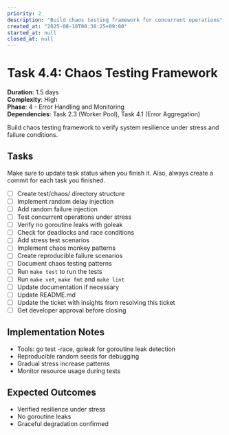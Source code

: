 ```yaml
---
priority: 2
description: "Build chaos testing framework for concurrent operations"
created_at: "2025-08-10T00:30:25+09:00"
started_at: null
closed_at: null
---
```


# Task 4.4: Chaos Testing Framework

**Duration**: 1.5 days  
**Complexity**: High  
**Phase**: 4 - Error Handling and Monitoring  
**Dependencies**: Task 2.3 (Worker Pool), Task 4.1 (Error Aggregation)

Build chaos testing framework to verify system resilience under stress and failure conditions.

## Tasks
Make sure to update task status when you finish it. Also, always create a commit for each task you finished.

- [ ] Create test/chaos/ directory structure
- [ ] Implement random delay injection
- [ ] Add random failure injection
- [ ] Test concurrent operations under stress
- [ ] Verify no goroutine leaks with goleak
- [ ] Check for deadlocks and race conditions
- [ ] Add stress test scenarios
- [ ] Implement chaos monkey patterns
- [ ] Create reproducible failure scenarios
- [ ] Document chaos testing patterns
- [ ] Run `make test` to run the tests
- [ ] Run `make vet`, `make fmt` and `make lint`
- [ ] Update documentation if necessary
- [ ] Update README.md
- [ ] Update the ticket with insights from resolving this ticket
- [ ] Get developer approval before closing

## Implementation Notes

- Tools: go test -race, goleak for goroutine leak detection
- Reproducible random seeds for debugging
- Gradual stress increase patterns
- Monitor resource usage during tests

## Expected Outcomes

- Verified resilience under stress
- No goroutine leaks
- Graceful degradation confirmed